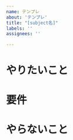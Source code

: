 ```yaml
---
name: テンプレ
about: 'テンプレ'
title: "[subject名]"
labels: ''
assignees: ''

---
```


# やりたいこと


# 要件


# やらないこと
